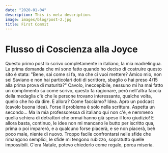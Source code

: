 ```yaml
---
date: "2020-01-04"
description: This is meta description.
image: images/blog/post-2.jpg
title: First Commit 
---
```

# Flusso di Coscienza alla Joyce 

Questo primo post lo scrivo completamente in italiano, la mia madrelingua. La prima domanda che mi sono fatto quando ho deciso di costruire questo sito è stata: "Bene, sai come si fa, ma che ci vuoi mettere? Amico mio, non sei Saviano e non hai particolari doti di scrittore, sbaglio o hai preso 4/15 alla prima prova di maturità?"
Cavolo, ineccepibile, nessuno mi ha mai fatto un complimento su come scrivo, questo fa ragionare, però nell'altra faccia della medaglia c'è che le persone trovano interessante, qualche volta, quello che ho da dire. E allora? Come facciamo?
Idea. Apro un podcast (cavolo buona idea). Forse il problema è solo nella scrittura. Aspetta un secondo... Ma la mia professoressa di italiano qui non c'è, e nemmeno quella schiera di detrattori che ormai hanno già speso il loro giudizio! E allora basta, continuo, le idee non mi mancano le butto per iscritto qua, prima o poi imparerò, e a qualcuno forse piacerà, e se non piacerà, beh poco male, niente di nuovo. Troppo facile confrontarsi nelle sfide che rimangono semplici, le sfide mi tengono rubizzo, sopratutto quelle impossibili. C'era Natale, potevo chiederlo come regalo, porca miseria. 



